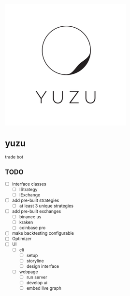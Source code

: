 ![yuzu-logo](assets/yuzu-logo.svg)

# yuzu

 trade bot

## TODO
- [ ] interface classes
    - [ ] IStrategy
    - [ ] IExchange
- [ ] add pre-built strategies
    - [ ] at least 3 unique strategies
- [ ] add pre-built exchanges
    - [ ] binance us
    - [ ] kraken
    - [ ] coinbase pro
- [ ] make backtesting configurable
- [ ] Optimizer
- [ ] UI
    - [ ] cli
        - [ ] setup
        - [ ] storyline
        - [ ] design interface
    - [ ] webpage
        - [ ] run server
        - [ ] develop ui
        - [ ] embed live graph
